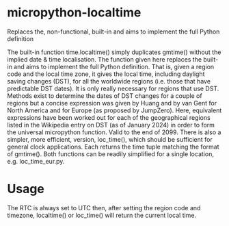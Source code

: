 # micropython-localtime
Replaces the, non-functional, built-in and aims to implement the full Python definition

The built-in function time.localtime() simply duplicates gmtime() without the implied date & time localisation. The function given here replaces the built-in and aims to implement the full Python definition. That is, given a region code and the local time zone, it gives the local time, including daylight saving changes (DST), for all the worldwide regions (i.e. those that have predictable DST dates). It is only really necessary for regions that use DST.
Methods exist to determine the dates of DST changes for a couple of regions but a concise expression was given by Huang and by van Gent for North America and for Europe (as proposed by JumpZero). Here, equivalent expressions have been worked out for each of the geographical regions listed in the Wikipedia entry on DST (as of January 2024) in order to form the universal micropython function.  Valid to the end of 2099.
There is also a simpler, more efficient, version, loc_time(), which should be sufficient for general clock applications. 
Each returns the time tuple matching the format of gmtime(). Both functions can be readily simplified for a single location, e.g. loc_time_eur.py.
# Usage
The RTC is always set to UTC then, after setting the region code and timezone, localtime() or loc_time() will return the current local time.
